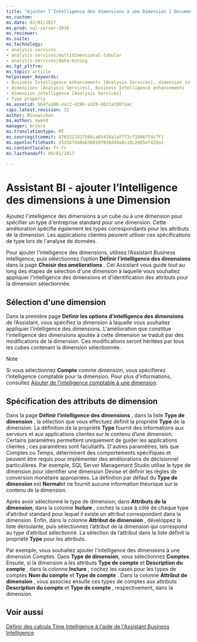```yaml
---
title: "Ajouter l’Intelligence des dimensions à une Dimension | Documents Microsoft"
ms.custom: 
ms.date: 03/01/2017
ms.prod: sql-server-2016
ms.reviewer: 
ms.suite: 
ms.technology:
- analysis-services
- analysis-services/multidimensional-tabular
- analysis-services/data-mining
ms.tgt_pltfrm: 
ms.topic: article
helpviewer_keywords:
- Business Intelligence enhancements [Analysis Services], dimension intelligence
- dimensions [Analysis Services], Business Intelligence enhancements
- dimension intelligence [Analysis Services]
- Type property
ms.assetid: b64fa386-eac2-4286-a320-0631a1887aac
caps.latest.revision: 32
author: Minewiskan
ms.author: owend
manager: erikre
ms.translationtype: MT
ms.sourcegitcommit: 876522142756bca05416a1afff3cf10467f4c7f1
ms.openlocfilehash: d1d167da0ab38819f016dd4a0c18c2e65ef42da1
ms.contentlocale: fr-fr
ms.lasthandoff: 09/01/2017

---
```

# <a name="bi-wizard---add-dimension-intelligence-to-a-dimension"></a>Assistant BI - ajouter l’Intelligence des dimensions à une Dimension
  Ajoutez l'intelligence des dimensions à un cube ou à une dimension pour spécifier un type d'entreprise standard pour une dimension. Cette amélioration spécifie également les types correspondants pour les attributs de la dimension. Les applications clientes peuvent utiliser ces spécifications de type lors de l'analyse de données.  
  
 Pour ajouter l’intelligence des dimensions, utilisez l’Assistant Business Intelligence, puis sélectionnez l’option **Définir l’intelligence des dimensions** dans la page **Choisir des améliorations** . Cet Assistant vous guide tout au long des étapes de sélection d'une dimension à laquelle vous souhaitez appliquer l'intelligence des dimensions et d'identification des attributs pour la dimension sélectionnée.  
  
## <a name="selecting-a-dimension"></a>Sélection d'une dimension  
 Dans la première page **Définir les options d’intelligence des dimensions** de l’Assistant, vous spécifiez la dimension à laquelle vous souhaitez appliquer l’intelligence des dimensions. L'amélioration que constitue l'intelligence des dimensions ajoutée à cette dimension se traduit par des modifications de la dimension. Ces modifications seront héritées par tous les cubes contenant la dimension sélectionnée.  
  
> [!NOTE]  
>  Si vous sélectionnez **Compte** comme dimension, vous spécifierez l’intelligence comptable pour la dimension. Pour plus d’informations, consultez [Ajouter de l’intelligence comptable à une dimension](../../analysis-services/multidimensional-models/bi-wizard-add-account-intelligence-to-a-dimension.md).  
  
## <a name="specifying-dimension-attributes"></a>Spécification des attributs de dimension  
 Dans la page **Définir l’intelligence des dimensions** , dans la liste **Type de dimension** , la sélection que vous effectuez définit la propriété **Type** de la dimension. La définition de la propriété **Type** fournit des informations aux serveurs et aux applications clientes sur le contenu d’une dimension. Certains paramètres permettent uniquement de guider les applications clientes ; ces paramètres sont facultatifs. D'autres paramètres, tels que Comptes ou Temps, déterminent des comportements spécifiques et peuvent être requis pour implémenter des améliorations de décisionnel particulières. Par exemple, SQL Server Management Studio utilise le type de dimension pour identifier une dimension Devise et définir les règles de conversion monétaire appropriées. La définition par défaut du **Type de dimension** est **Normal**et ne fournit aucune information théorique sur le contenu de la dimension.  
  
 Après avoir sélectionné le type de dimension, dans **Attributs de la dimension**, dans la colonne **Inclure** , cochez la case à côté de chaque type d’attribut standard pour lequel il existe un attribut correspondant dans la dimension. Enfin, dans la colonne **Attribut de dimension** , développez la liste déroulante, puis sélectionnez l’attribut de la dimension qui correspond au type d’attribut sélectionné. La sélection de l’attribut dans la liste définit la propriété **Type** pour les attributs.  
  
 Par exemple, vous souhaitez ajouter l'intelligence des dimensions à une dimension Comptes. Dans **Type de dimension**, vous sélectionnez **Comptes**. Ensuite, si la dimension a les attributs **Type de compte** et **Description du compte** , dans la colonne **Inclure** , cochez les cases pour les types de comptes **Nom du compte** et **Type de compte** . Dans la colonne **Attribut de dimension** , vous associez ensuite ces types de comptes aux attributs **Description du compte** et **Type de compte** , respectivement, dans la dimension.  
  
## <a name="see-also"></a>Voir aussi  
 [Définir des calculs Time Intelligence à l'aide de l'Assistant Business Intelligence](../../analysis-services/multidimensional-models/define-time-intelligence-calculations-using-the-business-intelligence-wizard.md)  
  
  
